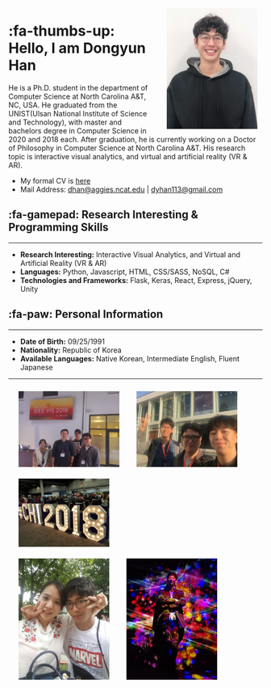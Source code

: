 <img src="img/temp_my_image.jpeg" width="180" style ="margin-left:10px; padding: 10px; float:right;">

# :fa-thumbs-up: Hello, I am Dongyun Han

<!-- <i class="far fa-hand-point-right"></i> -->

He is a Ph.D. student in the department of Computer Science at North Carolina A&T, NC, USA. He graduated from the UNIST(Ulsan National Institute of Science and Technology), with master and bachelors degree in Computer Science in 2020 and 2018 each. After graduation, he is currently working on a Doctor of Philosophy in Computer Science at North Carolina A&T. His research topic is interactive visual analytics, and virtual and artificial reality (VR & AR).

- My formal CV is <a href="source/DongyunHan_Resume.pdf"> here </a>
- Mail Address: [dhan@aggies.ncat.edu](mailto:dhan@aggies.ncat.edu) | [dyhan113@gmail.com](mailto:dyhan113@gmail.com) </br>

<!-- Webpage : [dongyunhan.github.io/Handy/](https://dongyunhan.github.io/Handy/) </br> -->
<!-- Github : [github.com/DongyunHan](https://github.com/DongyunHan/) </br> -->

## :fa-gamepad: Research Interesting & Programming Skills

---

- **Research Interesting:** Interactive Visual Analytics, and Virtual and Artificial Reality (VR \& AR)
- **Languages:** Python, Javascript, HTML, CSS/SASS, NoSQL, C#
- **Technologies and Frameworks:** Flask, Keras, React, Express, jQuery, Unity

<!-- Phone: +1-336-554-1087 / +82-10-5773-6408 -->

## :fa-paw: Personal Information

---

- **Date of Birth:** 09/25/1991 </br>
- **Nationality:** Republic of Korea </br>
- **Available Languages:** Native Korean, Intermediate English, Fluent Japanese

---

<div>
<img src="img/VIS_2018.jpeg" width="200" style ="margin-left:10px; padding: 10px; ">
<img src="img/UIST_2018.jpg" width="200"style ="margin-left:10px; padding: 10px; ">
<img src="img/CHI_2018.jpeg" width="180" style ="margin-left:10px; padding: 10px; ">
<br>
<img src="img/Yukie.jpeg" width="180" style ="margin-left:10px; padding: 10px; ">
<img src="img/Dongyun_2019.jpeg" width="180" style ="margin-left:10px; padding: 10px; ">
</div>

<!-- For full documentation visit [mkdocs.org](https://mkdocs.org).

## Commands

* `mkdocs new [dir-name]` - Create a new project.
* `mkdocs serve` - Start the live-reloading docs server.
* `mkdocs build` - Build the documentation site.
* `mkdocs help` - Print this help message.

## Project layout

    mkdocs.yml    # The configuration file.
    docs/
        index.md  # The documentation homepage.
        ...       # Other markdown pages, images and other files. -->
